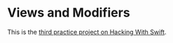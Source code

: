 # Views and Modifiers
This is the [third practice project on Hacking With Swift](https://www.hackingwithswift.com/books/ios-swiftui/views-and-modifiers-introduction).
